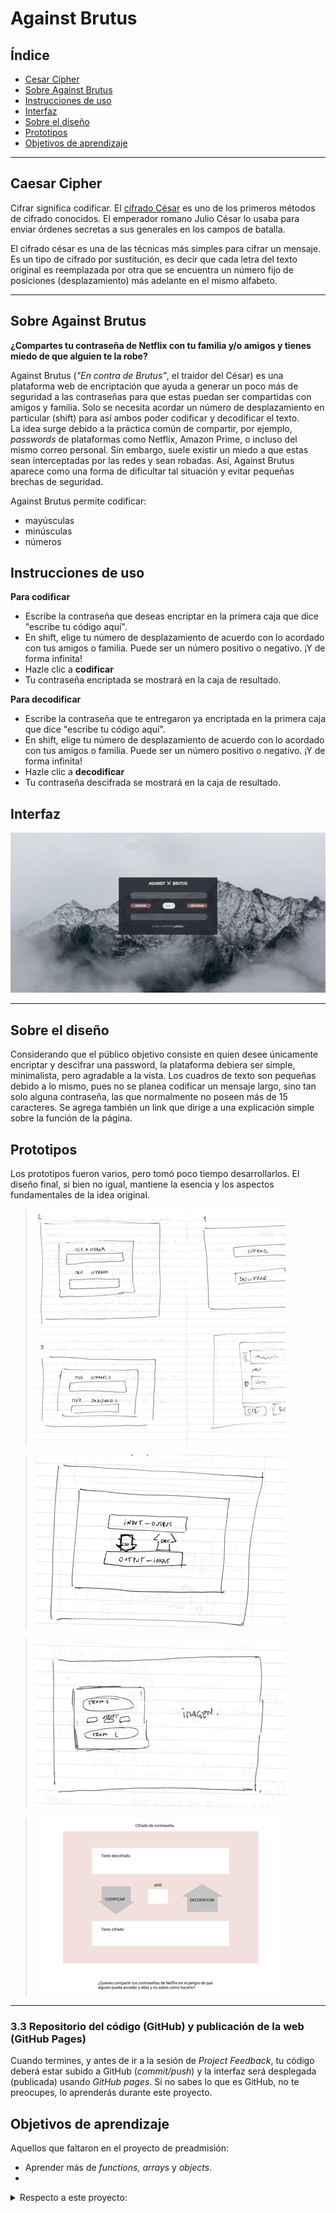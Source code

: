 # Against Brutus

## Índice

* [Cesar Cipher](#caesar-cipher)
* [Sobre Against Brutus](#sobre-against-brutus)
* [Instrucciones de uso](#instrucciones-de-uso)
* [Interfaz](#interfaz)
* [Sobre el diseño](#sobre-el-diseño)
* [Prototipos](#prototipos)
* [Objetivos de aprendizaje](#objetivos-de-aprendizaje)

***

## Caesar Cipher

Cifrar significa codificar. El [cifrado César](https://en.wikipedia.org/wiki/Caesar_cipher)
es uno de los primeros métodos de cifrado conocidos. El emperador romano Julio
César lo usaba para enviar órdenes secretas a sus generales en los campos de
batalla.

El cifrado césar es una de las técnicas más simples para cifrar un mensaje. Es
un tipo de cifrado por sustitución, es decir que cada letra del texto original
es reemplazada por otra que se encuentra un número fijo de posiciones
(desplazamiento) más adelante en el mismo alfabeto.

***

## Sobre Against Brutus

**¿Compartes tu contraseña de Netflix con tu familia y/o amigos y tienes miedo de que alguien te la robe?**

Against Brutus (*"En contra de Brutus"*, el traidor del César) es una plataforma web de encriptación que ayuda a generar un poco más de seguridad a las contraseñas para que estas puedan ser compartidas con amigos y familia. Solo se necesita acordar un número de desplazamiento en particular (shift) para así ambos poder codificar y decodificar el texto.
<br>
La idea surge debido a la práctica común de compartir, por ejemplo, *passwords* de plataformas como Netflix, Amazon Prime, o incluso del mismo correo personal. Sin embargo, suele existir un miedo a que estas sean interceptadas por las redes y sean robadas. Así, Against Brutus aparece como una forma de dificultar tal situación y evitar pequeñas brechas de seguridad.

Against Brutus permite codificar:
* mayúsculas
* minúsculas
* números

## Instrucciones de uso
**Para codificar**
* Escribe la contraseña que deseas encriptar en la primera caja que dice "escribe tu código aquí".
* En shift, elige tu número de desplazamiento de acuerdo con lo acordado con tus amigos o familia. Puede ser un número positivo o negativo. ¡Y de forma infinita!
* Hazle clic a **codificar**
* Tu contraseña encriptada se mostrará en la caja de resultado.

**Para decodificar**
* Escribe la contraseña que te entregaron ya encriptada en la primera caja que dice "escribe tu código aquí".
* En shift, elige tu número de desplazamiento de acuerdo con lo acordado con tus amigos o familia. Puede ser un número positivo o negativo. ¡Y de forma infinita!
* Hazle clic a **decodificar**
* Tu contraseña descifrada se mostrará en la caja de resultado.


## Interfaz

![interfazweb](img/interfazweb.jpg)

***
## Sobre el diseño

Considerando que el público objetivo consiste en quien desee únicamente encriptar y descifrar una password, la plataforma debiera ser simple, minimalista, pero agradable a la vista. 
Los cuadros de texto son pequeñas debido a lo mismo, pues no se planea codificar un mensaje largo, sino tan solo alguna contraseña, las que normalmente no poseen más de 15 caracteres.
Se agrega también un link que dirige a una explicación simple sobre la función de la página.


## Prototipos

Los prototipos fueron varios, pero tomó poco tiempo desarrollarlos. El diseño final, si bien no igual, mantiene la esencia y los aspectos fundamentales de la idea original.

> ![Prototipo 1](img/prototype1.jpg)

> ![Prototipo 2](img/prototype2.jpg)

> ![Prototipo 3](img/prototype3.jpg)

> ![Prototipo 4](img/prototype4.jpg)

***
### 3.3 Repositorio del código (GitHub) y publicación de la web (GitHub Pages)
Cuando termines, y antes de ir a la sesión de _Project Feedback_, tu código deberá
estar subido a GitHub (_commit/push_) y la interfaz será desplegada (publicada)
usando _GitHub pages_. Si no sabes lo que es GitHub, no te preocupes, lo
aprenderás durante este proyecto.


## Objetivos de aprendizaje

Aquellos que faltaron en el proyecto de preadmisión:
* Aprender más de *functions, arrays* y *objects*. 
* 

<details>
  <summary>Respecto a este proyecto:</summary>
### HTML y CSS

* [] [Uso de HTML semántico.](https://developer.mozilla.org/en-US/docs/Glossary/Semantics#Semantics_in_HTML)
* [] Uso de selectores de CSS.
* [] Construir tu aplicación respetando el diseño realizado (maquetación).

### DOM

* [] Uso de selectores del DOM.
* [] Manejo de eventos del DOM.
* [] [Manipulación dinámica del DOM.](https://developer.mozilla.org/es/docs/Referencia_DOM_de_Gecko/Introducci%C3%B3n)
(appendChild |createElement | createTextNode| innerHTML | textContent | etc.)

### JavaScript

* [] Manipulación de strings.
* [] Uso de condicionales (if-else | switch | operador ternario)
* [] Uso de bucles (for | for..in | for..of | while)
* [] Uso de funciones (parámetros | argumentos | valor de retorno)
* [] Declaración correcta de variables (const & let)

### Testing

* [ ] [Testeo unitario.](https://jestjs.io/docs/es-ES/getting-started)

### Estructura del código y guía de estilo

* [ ] Organizar y dividir el código en módulos (Modularización)
* [ ] Uso de identificadores descriptivos (Nomenclatura | Semántica)
* [ ] Uso de linter (ESLINT)

### Git y GitHub

* [ ] Uso de comandos de git (add | commit | pull | status | push)
* [ ] Manejo de repositorios de GitHub (clone | fork | gh-pages)

### UX

* [ ] Diseñar la aplicación pensando y entendiendo al usuario.
* [ ] Crear prototipos para obtener feedback e iterar.
* [ ] Aplicar los principios de diseño visual (contraste, alineación, jerarquía)

</details>
